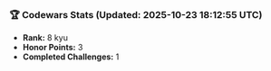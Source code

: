 ### 🏆 Codewars Stats (Updated: 2025-10-23 18:12:55 UTC)

- **Rank:** 8 kyu
- **Honor Points:** 3
- **Completed Challenges:** 1
